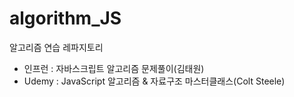 # algorithm_JS
알고리즘 연습 레파지토리

- 인프런 : 자바스크립트 알고리즘 문제풀이(김태원)
- Udemy : JavaScript 알고리즘 & 자료구조 마스터클래스(Colt Steele)
